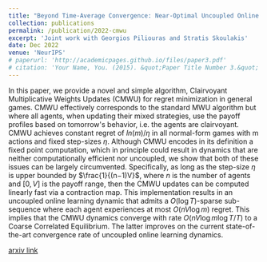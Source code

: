 ```yaml
---
title: "Beyond Time-Average Convergence: Near-Optimal Uncoupled Online Learning via Clairvoyant Multiplicative Weights Update"
collection: publications
permalink: /publication/2022-cmwu
excerpt: 'Joint work with Georgios Piliouras and Stratis Skoulakis'
date: Dec 2022
venue: 'NeurIPS'
# paperurl: 'http://academicpages.github.io/files/paper3.pdf'
# citation: 'Your Name, You. (2015). &quot;Paper Title Number 3.&quot; <i>Journal 1</i>. 1(3).'
---
```

In this paper, we provide a novel and simple algorithm, Clairvoyant Multiplicative Weights Updates (CMWU) for regret minimization in general games. CMWU effectively corresponds to the standard MWU algorithm but where all agents, when updating their mixed strategies, use the payoff profiles based on tomorrow's behavior, i.e. the agents are clairvoyant. CMWU achieves constant regret of $ln(m)/\eta$ in all normal-form games with m actions and fixed step-sizes $\eta$. Although CMWU encodes in its definition a fixed point computation, which in principle could result in dynamics that are neither computationally efficient nor uncoupled, we show that both of these issues can be largely circumvented. Specifically, as long as the step-size $\eta$ is upper bounded by $\frac{1}{(n−1)V}$, where $n$ is the number of agents and $[0,V]$ is the payoff range, then the CMWU updates can be computed linearly fast via a contraction map. This implementation results in an uncoupled online learning dynamic that admits a $O(\log T)$-sparse sub-sequence where each agent experiences at most $O(nV\log m)$ regret. This implies that the CMWU dynamics converge with rate $O(nV\log m\log T/T)$ to a Coarse Correlated Equilibrium. The latter improves on the current state-of-the-art convergence rate of uncoupled online learning dynamics.

[arxiv link](https://arxiv.org/abs/2111.14737)